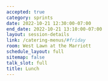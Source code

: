 ```yaml
---
accepted: true
category: sprints
date: 2022-10-21 12:30:00-07:00
end_date: 2022-10-21 13:10:00-07:00
layout: session-details
link: /catering-menus/#friday
room: West Lawn at the Marriott
schedule_layout: full
sitemap: false
talk_slot: full
title: Lunch
---
```

